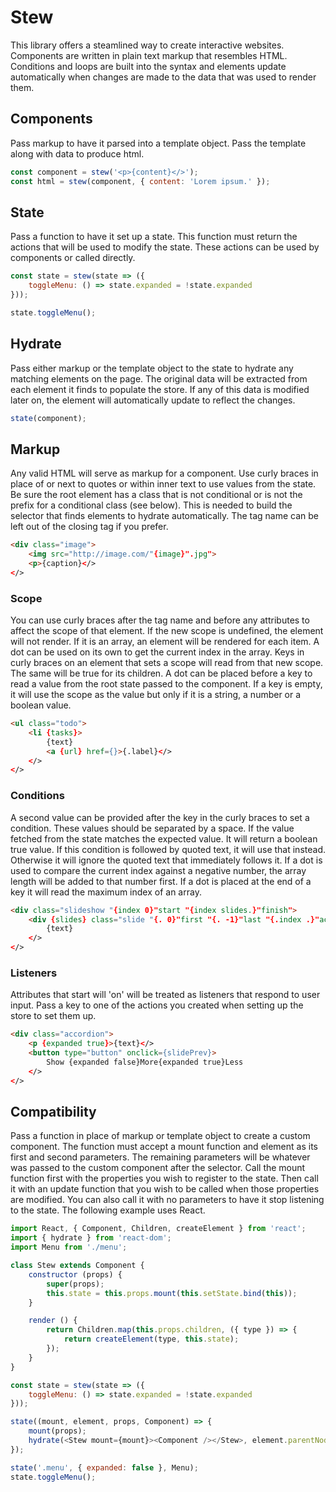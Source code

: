 # Stew
This library offers a steamlined way to create interactive websites. Components are written in plain text markup that resembles HTML. Conditions and loops are built into the syntax and elements update automatically when changes are made to the data that was used to render them.

## Components
Pass markup to have it parsed into a template object. Pass the template along with data to produce html.

```js
const component = stew('<p>{content}</>');
const html = stew(component, { content: 'Lorem ipsum.' });
```

## State
Pass a function to have it set up a state. This function must return the actions that will be used to modify the state. These actions can be used by components or called directly.

```js
const state = stew(state => ({
    toggleMenu: () => state.expanded = !state.expanded
}));

state.toggleMenu();
```

## Hydrate
Pass either markup or the template object to the state to hydrate any matching elements on the page. The original data will be extracted from each element it finds to populate the store. If any of this data is modified later on, the element will automatically update to reflect the changes.

```js
state(component);
```

## Markup
Any valid HTML will serve as markup for a component. Use curly braces in place of or next to quotes or within inner text to use values from the state. Be sure the root element has a class that is not conditional or is not the prefix for a conditional class (see below). This is needed to build the selector that finds elements to hydrate automatically. The tag name can be left out of the closing tag if you prefer.

```html
<div class="image">
	<img src="http://image.com/"{image}".jpg">
	<p>{caption}</>
</>
```

### Scope
You can use curly braces after the tag name and before any attributes to affect the scope of that element. If the new scope is undefined, the element will not render. If it is an array, an element will be rendered for each item. A dot can be used on its own to get the current index in the array. Keys in curly braces on an element that sets a scope will read from that new scope. The same will be true for its children. A dot can be placed before a key to read a value from the root state passed to the component. If a key is empty, it will use the scope as the value but only if it is a string, a number or a boolean value.

```html
<ul class="todo">
	<li {tasks}>
		{text}
		<a {url} href={}>{.label}</>
	</>
</>
```

### Conditions
A second value can be provided after the key in the curly braces to set a condition. These values should be separated by a space. If the value fetched from the state matches the expected value. It will return a boolean true value. If this condition is followed by quoted text, it will use that instead. Otherwise it will ignore the quoted text that immediately follows it. If a dot is used to compare the current index against a negative number, the array length will be added to that number first. If a dot is placed at the end of a key it will read the maximum index of an array.

```html
<div class="slideshow "{index 0}"start "{index slides.}"finish">
	<div {slides} class="slide "{. 0}"first "{. -1}"last "{.index .}"active">
		{text}
	</>
</>
```

### Listeners
Attributes that start will 'on' will be treated as listeners that respond to user input. Pass a key to one of the actions you created when setting up the store to set them up.

```html
<div class="accordion">
	<p {expanded true}>{text}</>
	<button type="button" onclick={slidePrev}>
		Show {expanded false}More{expanded true}Less
	</>
</>
```

## Compatibility
Pass a function in place of markup or template object to create a custom component. The function must accept a mount function and element as its first and second parameters. The remaining parameters will be whatever was passed to the custom component after the selector. Call the mount function first with the properties you wish to register to the state. Then call it with an update function that you wish to be called when those properties are modified. You can also call it with no parameters to have it stop listening to the state. The following example uses React.

```js
import React, { Component, Children, createElement } from 'react';
import { hydrate } from 'react-dom';
import Menu from './menu';

class Stew extends Component {
	constructor (props) {
		super(props);
		this.state = this.props.mount(this.setState.bind(this));
	}

	render () {
		return Children.map(this.props.children, ({ type }) => {
			return createElement(type, this.state);
		});
	}
}

const state = stew(state => ({
    toggleMenu: () => state.expanded = !state.expanded
}));

state((mount, element, props, Component) => {
	mount(props);
    hydrate(<Stew mount={mount}><Component /></Stew>, element.parentNode);
});

state('.menu', { expanded: false }, Menu);
state.toggleMenu();
```
